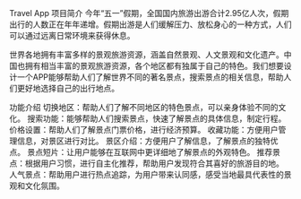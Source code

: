 Travel App
项目简介
今年“五一”假期，全国国内旅游出游合计2.95亿人次，假期出行的人数正在年年递增。假期出游是人们缓解压力、放松身心的一种方式，人们可以通过远离日常环境来获得休息。

世界各地拥有丰富多样的景观旅游资源，涵盖自然景观、人文景观和文化遗产。中国也拥有相当丰富的景观旅游资源，各个地区都有独属于自己的特色。我们想要设计一个APP能够帮助人们了解世界不同的著名景点，搜索景点的相关信息，帮助人们更好地选择自己的出行地点。

功能介绍
切换地区：帮助人们了解不同地区的特色景点，可以亲身体验不同的文化。
搜索功能：能够帮助人们搜索景点，快速了解景点的具体信息，制定行程。
价格设置：帮助人们了解景点门票价格，进行经济预算。
收藏功能：方便用户管理信息，对景区进行对比。
景区介绍：方便用户了解信息，了解景点的独特优点。
景点短片：让用户能够在互联网中更详细地了解景点的外观特色。
推荐景点：根据用户习惯，进行自主化推荐，帮助用户发现符合其喜好的旅游目的地。
人气景点：帮助用户进行热点追踪，为用户带来认同感，感受当地最具代表性的景观和文化氛围。
